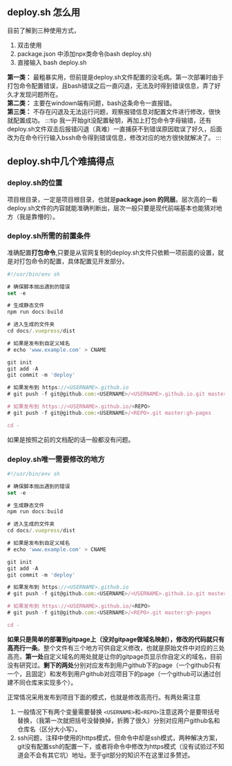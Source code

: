 ##  deploy.sh 怎么用
   目前了解到三种使用方式，
   1. 双击使用
   2. package.json 中添加npx类命令(bash deploy.sh)
   3. 直接输入 bash deploy.sh
   
   **第一类：** 最粗暴实用，但前提是deploy.sh文件配置的没毛病。第一次部署时由于打包命令配置错误，且bash错误之后一直闪退，无法及时得到错误信息，弄了好久才发现问题所在。<br>
   **第二类：** 主要在windown端有问题，bash这条命令一直报错。<br>
   **第三类：** 不存在闪退及无法运行问题，观察报错信息对配置文件进行修改，很快就配置成功。
   :::tip
   我一开始git没配置秘钥，再加上打包命令字母输错，还有deploy.sh文件双击后报错闪退（真难）一直捕获不到错误原因耽误了好久，后面改为在命令行行输入bssh命令得到错误信息，修改对应的地方很快就解决了。
   :::

##  deploy.sh中几个难搞得点

### deploy.sh的位置

项目根目录，一定是项目根目录，也就是**package.json 的同层**。层次高的一看deploy.sh文件的内容就能准确判断出，层次一般只要是现代前端基本也能猜对地方（我是靠懵的）。

### deploy.sh所需的前置条件

准确配置**打包命令**,只要是从官网复制的deploy.sh文件只依赖一项前面的设置，就是对打包命令的配置，具体配置见开发部分。

```js {7}
#!/usr/bin/env sh

# 确保脚本抛出遇到的错误
set -e

# 生成静态文件
npm run docs:build

# 进入生成的文件夹
cd docs/.vuepress/dist

# 如果是发布到自定义域名
# echo 'www.example.com' > CNAME

git init
git add -A
git commit -m 'deploy'

# 如果发布到 https://<USERNAME>.github.io
# git push -f git@github.com:<USERNAME>/<USERNAME>.github.io.git master

# 如果发布到 https://<USERNAME>.github.io/<REPO>
# git push -f git@github.com:<USERNAME>/<REPO>.git master:gh-pages

cd -
```
如果是按照之前的文档配的话一般都没有问题。

### deploy.sh唯一需要修改的地方

```js {23}
#!/usr/bin/env sh

# 确保脚本抛出遇到的错误
set -e

# 生成静态文件
npm run docs:build

# 进入生成的文件夹
cd docs/.vuepress/dist

# 如果是发布到自定义域名
# echo 'www.example.com' > CNAME

git init
git add -A
git commit -m 'deploy'

# 如果发布到 https://<USERNAME>.github.io
# git push -f git@github.com:<USERNAME>/<USERNAME>.github.io.git master

# 如果发布到 https://<USERNAME>.github.io/<REPO>
# git push -f git@github.com:<USERNAME>/<REPO>.git master:gh-pages

cd -
```
 **如果只是简单的部署到gitpage上（没对gitpage做域名映射），修改的代码就只有高亮行一条**。整个文件有三个地方可供自定义修改，也就是原始文件中对应的三处高亮，**第一处**自定义域名的用处就是让你的gitpage页显示你自定义的域名，目前没有研究过。**剩下的两处**分别对应发布到用户github下的page（一个github只有一个，且固定）和发布到用户github对应项目下的page（一个github可以通过创建不同仓库来实现多个）。

正常情况采用发布到项目下面的模式，也就是修改高亮行。有两处需注意

1. 一般情况下有两个变量需要替换 `<USERNAME>`和`<REPO>`注意这两个是要带括号替换，（我第一次就把括号没替换掉，折腾了很久）分别对应用户github名和仓库名（区分大小写）。
2. ssh问题，注释中使用的https模式，但命令中却是ssh模式，两种解决方案，git没有配置ssh的配置一下，或者将命令中修改为https模式（没有试验过不知道会不会有其它坑）地址。至于git部分的知识不在这里过多赘述。


